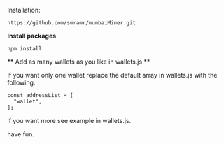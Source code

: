 Installation:

```
https://github.com/smramr/mumbaiMiner.git
```
**Install packages**
```
npm install
```

** Add as many wallets as you like in wallets.js **

If you want only one wallet replace the default array in wallets.js with the following.

```
const addressList = [
  "wallet",
];
```
if you want more see example in wallets.js.

have fun.
